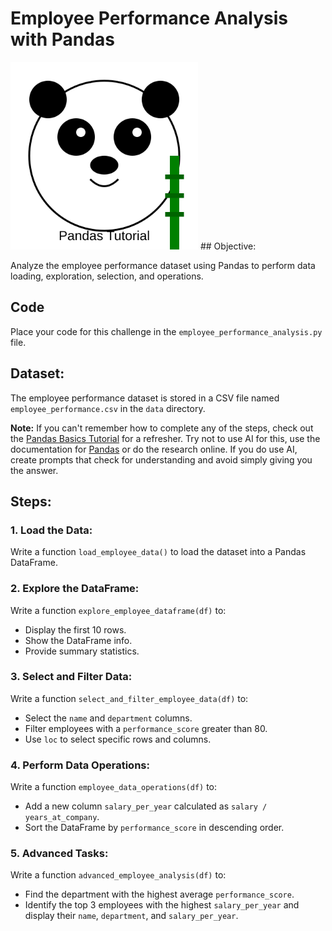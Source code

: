 # Employee Performance Analysis with Pandas

<img src="assets/panda.svg" alt="Pandas Logo" width="300">
## Objective:

Analyze the employee performance dataset using Pandas to perform data loading, exploration, selection, and operations.

## Code

Place your code for this challenge in the `employee_performance_analysis.py` file.

## Dataset:

The employee performance dataset is stored in a CSV file named `employee_performance.csv` in the `data` directory.

**Note:** If you can't remember how to complete any of the steps, check out the [Pandas Basics Tutorial](./pandas_basics.ipynb) for a refresher. Try not to use AI for this, use the documentation for [Pandas](https://pandas.pydata.org/docs/) or do the research online. If you do use AI, create prompts that check for understanding and avoid simply giving you the answer.

## Steps:

### 1. Load the Data:

Write a function `load_employee_data()` to load the dataset into a Pandas DataFrame.

### 2. Explore the DataFrame:

Write a function `explore_employee_dataframe(df)` to:

- Display the first 10 rows.
- Show the DataFrame info.
- Provide summary statistics.

### 3. Select and Filter Data:

Write a function `select_and_filter_employee_data(df)` to:

- Select the `name` and `department` columns.
- Filter employees with a `performance_score` greater than 80.
- Use `loc` to select specific rows and columns.

### 4. Perform Data Operations:

Write a function `employee_data_operations(df)` to:

- Add a new column `salary_per_year` calculated as `salary / years_at_company`.
- Sort the DataFrame by `performance_score` in descending order.

### 5. Advanced Tasks:

Write a function `advanced_employee_analysis(df)` to:

- Find the department with the highest average `performance_score`.
- Identify the top 3 employees with the highest `salary_per_year` and display their `name`, `department`, and `salary_per_year`.
